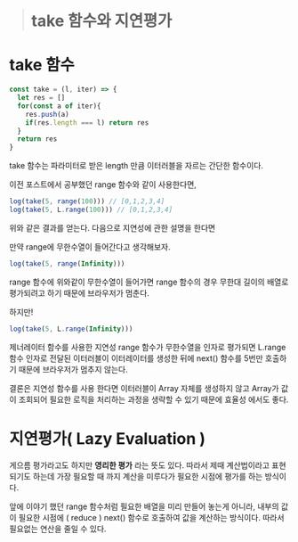 
> # take 함수와 지연평가

# take 함수

```javascript
const take = (l, iter) => {
  let res = []
  for(const a of iter){
    res.push(a)
    if(res.length === l) return res
  }
  return res
}
```

take 함수는 파라미터로 받은 length 만큼 이터러블을 자르는 간단한 함수이다.

이전 포스트에서 공부했던 range 함수와 같이 사용한다면,

```javascript
log(take(5, range(100))) // [0,1,2,3,4]
log(take(5, L.range(100))) // [0,1,2,3,4]
```

위와 같은 결과를 얻는다. 다음으로 지연성에 관한 설명을 한다면

만약 range에 무한수열이 들어간다고 생각해보자.

```javascript
log(take(5, range(Infinity))) 
```

range 함수에 위와같이 무한수열이 들어가면 range 함수의 경우 무한대 길이의 배열로 평가되려고 하기 때문에 브라우저가 멈춘다.

하지만!

```javascript
log(take(5, L.range(Infinity)))
```

제너레이터 함수를 사용한 지연성 range 함수가 무한수열을 인자로 평가되면 L.range 함수 인자로 전달된 이터러블이 이터레이터를 생성한 뒤에 next() 함수를 5번만 호출하기 때문에 브라우저가 멈추지 않는다.

결론은 지연성 함수를 사용 한다면 이터러블이 Array 자체를 생성하지 않고 Array가 값이 조회되어 필요한 로직을 처리하는 과정을 생략할 수 있기 때문에 효율성 에서도 좋다.



# 지연평가( Lazy Evaluation )



게으름 평가라고도 하지만 **영리한 평가** 라는 뜻도 있다. 따라서 제때 계산법이라고 표현 되기도 하는데 가장 필요할 때 까지 계산을 미루다가 필요한 시점에 평가를 하는 방식이다.

앞에 이야기 했던 range 함수처럼 필요한 배열을 미리 만들어 놓는게 아니라, 내부의 값이 필요한 시점에 ( reduce ) next() 함수로 호출하여 값을 계산하는 방식이다. 따라서 필요없는 연산을 줄일 수 있다.